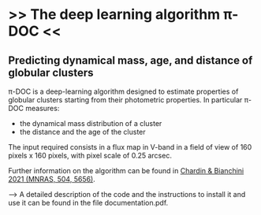 # >> The deep learning algorithm π-DOC <<
## Predicting dynamical mass, age, and distance of globular clusters

π-DOC is a deep-learning algorithm designed to estimate properties of globular clusters starting from their photometric properties. In particular π-DOC measures:
- the dynamical mass distribution of a cluster
- the distance and the age of the cluster

The input required consists in a flux map in V-band in a field of view of 160 pixels x 160 pixels, with pixel scale of 0.25 arcsec.

Further information on the algorithm can be found in [Chardin & Bianchini 2021 (MNRAS, 504, 5656)](https://arxiv.org/pdf/2103.05649.pdf).

--> A detailed description of the code and the instructions to install it and use it can be found in the file documentation.pdf.

